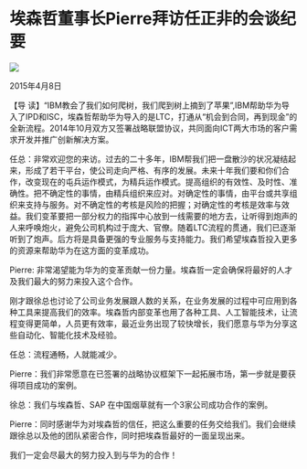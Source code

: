 # 埃森哲董事长Pierre拜访任正非的会谈纪要
<img class="pv" src="https://api.visitor.plantree.me/visitor-badge/pv?namespace=plantree.me&key=renzhengfei-speeches/埃森哲董事长Pierre拜访任正非的会谈纪要.md">



2015年4月8日



【导  读】“IBM教会了我们如何爬树，我们爬到树上摘到了苹果”,IBM帮助华为导入了IPD和ISC，埃森哲帮助华为导入的是LTC，打通从“机会到合同，再到现金”的全新流程。2014年10月双方又签署战略联盟协议，共同面向ICT两大市场的客户需求开发并推广创新解决方案。



任总：非常欢迎您的来访。过去的二十多年，IBM帮我们把一盘散沙的状况凝结起来，形成了若干平台，使公司走向严格、有序的发展。未来十年我们要和你们合作，改变现在的屯兵运作模式，为精兵运作模式。提高组织的有效性、及时性、准确性。把不确定性的事情，由精兵组织来应对。对确定性的事情，由平台或共享组织来支持与服务。对不确定性的考核是风险的把握；对确定性的考核是效率与效益。我们变革要把一部分权力的指挥中心放到一线需要的地方去，让听得到炮声的人来呼唤炮火，避免公司机构过于庞大、官僚。随着LTC流程的贯通，我们已逐渐听到了炮声。后方将是具备更强的专业服务与支持能力。我们希望埃森哲投入更多的资源来帮助华为在这方面的变革成功。

Pierre: 非常渴望能为华为的变革贡献一份力量。埃森哲一定会确保将最好的人才及我们最大的努力来投入这个合作。

刚才跟徐总也讨论了公司业务发展跟人数的关系，在业务发展的过程中可应用到各种工具来提高我们的效率。埃森哲内部变革也用了各种工具、人工智能技术，让流程变得更简单，人员更有效率，最近业务出现了较快增长，我们愿意与华为分享这些自动化、智能化技术及经验。

任总：流程通畅，人就能减少。

Pierre：我们非常愿意在已签署的战略协议框架下一起拓展市场，第一步就是要获得项目成功的案例。

徐总：我们与埃森哲、SAP 在中国烟草就有一个3家公司成功合作的案例。

Pierre：同时感谢华为对埃森哲的信任，把这么重要的任务交给我们。我们会继续跟徐总以及他的团队紧密合作，同时把埃森哲最好的一面呈现出来。

我们一定会尽最大的努力投入到与华为的合作！
